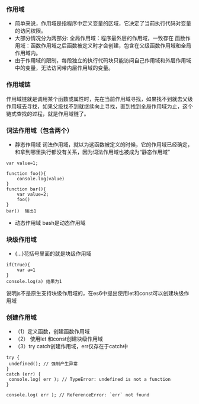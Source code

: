 ### 作用域
* 简单来说，作用域是指程序中定义变量的区域，它决定了当前执行代码对变量的访问权限。
* 大部分情况分为两部分:
全局作用域：程序最外层的作用域，一致存在
函数作用域：函数作用域之后函数被定义时才会创建，包含在父级函数作用域和全局作用域内。
* 由于作用域的限制，每段独立的执行代码块只能访问自己作用域和外层作用域中的变量，无法访问带内层作用域的变量。
### 作用域链
作用域链就是调用某个函数或属性时，先在当前作用域寻找，如果找不到就去父级作用域去寻找，如果父级找不到就继续向上寻找，直到找到全局作用域为止，这个链式查找的过程，就是作用域链了。
### 词法作用域（包含两个）
* 静态作用域
词法作用域，就以为这函数被定义的时候，它的作用域已经确定，和拿到哪里执行都没有关系，因为词法作用域也被成为“静态作用域”
```
var value=1;

function foo(){
    console.log(value)
}
function bar(){
    var value=2;
    foo()
}
bar()  输出1
```
* 动态作用域
bash是动态作用域
### 块级作用域 
* {...}花括号里面的就是块级作用域
```
if(true){
    var a=1
}
console.log(a) 结果为1
```
说明js不是原生支持块级作用域的，在es6中提出使用let和const可以创建块级作用域

### 创建作用域
* （1）定义函数，创建函数作用域
* （2） 使用let 和const创建块级作用域
* （3）try catch创建作用域，err仅存在于catch中
```
try {
 undefined(); // 强制产生异常
}
catch (err) {
 console.log( err ); // TypeError: undefined is not a function
}

console.log( err ); // ReferenceError: `err` not found

```